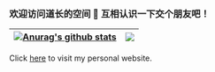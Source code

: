 ### 欢迎访问道长的空间 👋 互相认识一下交个朋友吧！

<!--
**volmodaoist/volmodaoist** is a ✨ _special_ ✨ repository because its `README.md` (this file) appears on your GitHub profile.

Here are some ideas to get you started:

- 🔭 I’m currently working on ...
- 🌱 I’m currently learning ...
- 👯 I’m looking to collaborate on ...
- 🤔 I’m looking for help with ...
- 💬 Ask me about ...
- 📫 How to reach me: ...
- 😄 Pronouns: ...
- ⚡ Fun fact: ...
- 通过这个链接能够获取一些有趣的模块: https://github.com/anuraghazra/github-readme-stats
- 通过这个链接能够获取一些有趣的标徽：https://shields.io/
-->

<!-- ![Volmodaoist's GitHub activity graph](https://activity-graph.herokuapp.com/graph?username=volmodaoist&bg_color=ffffff&line=000000&point=9e4c98) -->


<!-- 1. 综合版块 -->
<!-- 2. 使用什么语言 -->
<!-- [![volmodaoist's GitHub stats](https://github-readme-stats.vercel.app/api?username=volmodaoist)](https://github.com/volmodaoist) -->
<!-- [![Top Langs](https://github-readme-stats.vercel.app/api/top-langs/?username=volmodaoist&layout=compact)](https://github.com/volmodaoist) -->
  
| <a href="https://github.com/volmodaoist"><img align="center" src="https://github-readme-stats.vercel.app/api?username=volmodaoist&show_icons=true&include_all_commits=true&theme=buefy&hide_border=true" alt="Anurag's github stats" /></a> | <a href="https://github.com/volmodaoist"><img align="center" src="https://github-readme-stats.vercel.app/api/top-langs/?username=volmodaoist&layout=compact&theme=buefy&hide_border=true" /></a> |
| ------------- | ------------- |


<!-- Github 模版
[![GitHub stars](https://img.shields.io/github/stars/academicpages/academicpages.github.io)](https://github.com/academicpages/academicpages.github.io)
[![GitHub forks](https://img.shields.io/github/forks/academicpages/academicpages.github.io)](https://github.com/academicpages/academicpages.github.io/fork) 
-->

Click [here](https://volmodaoist.github.io/volmodaoist/) to visit my personal website.
